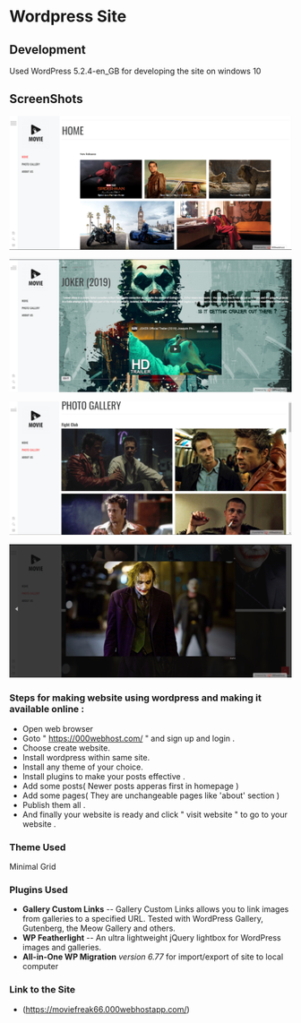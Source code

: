 # Wordpress Site


## Development
Used WordPress 5.2.4-en_GB for developing the site on windows 10

## ScreenShots
![home](/Screenshot/wp1.PNG)

![home2](/Screenshot/wp2.PNG)

![map](/Screenshot/wp3.PNG)

![gallery](/Screenshot/wp4.PNG)




### Steps for making website using wordpress and making it available online :
+ Open web browser
+ Goto " https://000webhost.com/ " and sign up and login .
+ Choose create website.
+ Install wordpress within same site.
+ Install any theme of your choice.
+ Install plugins to make your posts effective .
+ Add some posts( Newer posts apperas first in homepage )
+ Add some pages( They are unchangeable pages like 'about' section )
+ Publish them all .
+ And finally your website is ready and click " visit website " to go to your website .


### Theme Used
Minimal Grid

### Plugins Used
+ **Gallery Custom Links** -- Gallery Custom Links allows you to link images from galleries to a specified URL. Tested with WordPress Gallery, Gutenberg, the Meow Gallery and others.
+ **WP Featherlight** -- An ultra lightweight jQuery lightbox for WordPress images and galleries.
+ **All-in-One WP Migration** *version 6.77* for import/export of site to local computer

### Link to the Site
+ (https://moviefreak66.000webhostapp.com/)

